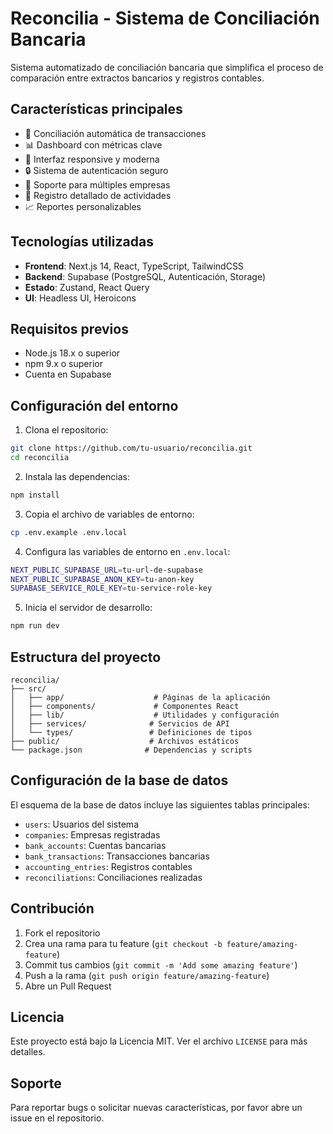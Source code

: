# Reconcilia - Sistema de Conciliación Bancaria

Sistema automatizado de conciliación bancaria que simplifica el proceso de comparación entre extractos bancarios y registros contables.

## Características principales

- 🔄 Conciliación automática de transacciones
- 📊 Dashboard con métricas clave
- 📱 Interfaz responsive y moderna
- 🔒 Sistema de autenticación seguro
- 🏢 Soporte para múltiples empresas
- 📝 Registro detallado de actividades
- 📈 Reportes personalizables

## Tecnologías utilizadas

- **Frontend**: Next.js 14, React, TypeScript, TailwindCSS
- **Backend**: Supabase (PostgreSQL, Autenticación, Storage)
- **Estado**: Zustand, React Query
- **UI**: Headless UI, Heroicons

## Requisitos previos

- Node.js 18.x o superior
- npm 9.x o superior
- Cuenta en Supabase

## Configuración del entorno

1. Clona el repositorio:
```bash
git clone https://github.com/tu-usuario/reconcilia.git
cd reconcilia
```

2. Instala las dependencias:
```bash
npm install
```

3. Copia el archivo de variables de entorno:
```bash
cp .env.example .env.local
```

4. Configura las variables de entorno en `.env.local`:
```bash
NEXT_PUBLIC_SUPABASE_URL=tu-url-de-supabase
NEXT_PUBLIC_SUPABASE_ANON_KEY=tu-anon-key
SUPABASE_SERVICE_ROLE_KEY=tu-service-role-key
```

5. Inicia el servidor de desarrollo:
```bash
npm run dev
```

## Estructura del proyecto

```
reconcilia/
├── src/
│   ├── app/                    # Páginas de la aplicación
│   ├── components/             # Componentes React
│   ├── lib/                    # Utilidades y configuración
│   ├── services/              # Servicios de API
│   └── types/                 # Definiciones de tipos
├── public/                    # Archivos estáticos
└── package.json              # Dependencias y scripts
```

## Configuración de la base de datos

El esquema de la base de datos incluye las siguientes tablas principales:

- `users`: Usuarios del sistema
- `companies`: Empresas registradas
- `bank_accounts`: Cuentas bancarias
- `bank_transactions`: Transacciones bancarias
- `accounting_entries`: Registros contables
- `reconciliations`: Conciliaciones realizadas

## Contribución

1. Fork el repositorio
2. Crea una rama para tu feature (`git checkout -b feature/amazing-feature`)
3. Commit tus cambios (`git commit -m 'Add some amazing feature'`)
4. Push a la rama (`git push origin feature/amazing-feature`)
5. Abre un Pull Request

## Licencia

Este proyecto está bajo la Licencia MIT. Ver el archivo `LICENSE` para más detalles.

## Soporte

Para reportar bugs o solicitar nuevas características, por favor abre un issue en el repositorio.
